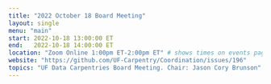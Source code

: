 ```yaml
---
title: "2022 October 18 Board Meeting"
layout: single
menu: "main"
start: 2022-10-18 13:00:00 ET
end:   2022-10-18 14:00:00 ET
location: "Zoom Online 1:00pm ET-2:00pm ET" # shows times on events page
website: "https://github.com/UF-Carpentry/Coordination/issues/196"
topics: "UF Data Carpentries Board Meeting. Chair: Jason Cory Brunson"
---
```

